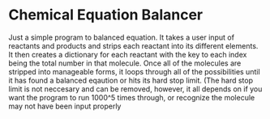 # Chemical Equation Balancer
Just a simple program to balanced equation.
It takes a user input of reactants and products and strips each reactant into its different elements. It then creates a dictionary for each reactant with the key to each index being the total number in that molecule. Once all of the molecules are stripped into manageable forms, it loops through all of the possibilities until it has found a balanced eqaution or hits its hard stop limit. (The hard stop limit is not neccesary and can be removed, however, it all depends on if you want the program to run 1000^5 times through, or recognize the molecule may not have been input properly
